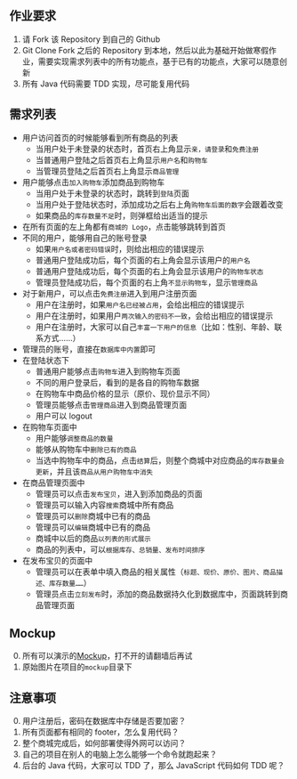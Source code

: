 ## 作业要求

1. 请 Fork 该 Repository 到自己的 Github
2. Git Clone Fork 之后的 Repository 到本地，然后以此为基础开始做寒假作业，需要实现需求列表中的所有功能点，基于已有的功能点，大家可以随意创新
3. 所有 Java 代码需要 TDD 实现，尽可能复用代码


## 需求列表


+ 用户访问首页的时候能够看到所有商品的列表
	- 当用户处于未登录的状态时，首页右上角显示`亲，请登录`和`免费注册`
	- 当普通用户登陆之后首页右上角显示`用户名`和`购物车`
	- 当管理员登陆之后首页右上角显示`商品管理`
+ 用户能够点击`加入购物车`添加商品到购物车
	- 当用户处于未登录的状态时，跳转到`登陆`页面
	- 当用户处于登陆状态时，添加成功之后右上角`购物车后面的数字`会跟着改变
	- 如果商品的`库存数量不足`时，则弹框给出适当的提示
+ 在所有页面的左上角都有`商城的 Logo`，点击能够跳转到首页
+ 不同的用户，能够用自己的账号登录
	- 如果`用户名或者密码错误`时，则给出相应的错误提示
	- 普通用户登陆成功后，每个页面的右上角会显示该用户的`用户名`
	- 普通用户登陆成功后，每个页面的右上角会显示该用户的`购物车状态`
	- 管理员登陆成功后，每个页面的右上角`不显示购物车`，显示`管理商品`
+ 对于新用户，可以点击`免费注册`进入到用户注册页面
	- 用户在注册时，如果`用户名已经被占用`，会给出相应的错误提示
	- 用户在注册时，如果用户`两次输入的密码不一致`，会给出相应的错误提示
	- 用户在注册时，大家可以自己`丰富一下用户的信息`（比如：性别、年龄、联系方式……）
+ 管理员的账号，直接在`数据库中内置`即可
+ 在登陆状态下
	- 普通用户能够点击`购物车`进入到购物车页面
	- 不同的用户登录后，看到的是各自的购物车数据
	- 在购物车中商品价格的显示（原价、现价显示不同）
	- 管理员能够点击`管理商品`进入到商品管理页面
	- 用户可以 logout
+ 在购物车页面中
	- 用户能够`调整商品的数量`
	- 能够从购物车中`删除已有的商品`
	- 当选中购物车中的商品，点击`结算`后，则整个商城中对应商品的`库存数量会更新`，并且该`商品从用户购物车中消失`
+ 在商品管理页面中
	- 管理员可以点击`发布宝贝`，进入到添加商品的页面
	- 管理员可以输入内容`搜索`商城中所有商品
	- 管理员可以`删除`商城中已有的商品
	- 管理员可以`编辑`商城中已有的商品
	- 商城中以后的商品`以列表的形式展示`
	- 商品的列表中，可以`根据库存、总销量、发布时间排序`
+ 在发布宝贝的页面中
	- 管理员可以在表单中填入商品的相关属性（`标题、现价、原价、图片、商品描述、库存数量……`）
	- 管理员点击`立刻发布`时，添加的商品数据持久化到数据库中，页面跳转到商品管理页面

## Mockup

0. 所有可以演示的[Mockup](http://invis.io/6T1ZDALE2)，打不开的请翻墙后再试
0. 原始图片在项目的`mockup`目录下

## 注意事项

0. 用户注册后，密码在数据库中存储是否要加密？
0. 所有页面都有相同的 footer，怎么复用代码？
0. 整个商城完成后，如何部署使得外网可以访问？
0. 自己的项目在别人的电脑上怎么能够一个命令就跑起来？
0. 后台的 Java 代码，大家可以 TDD 了，那么 JavaScript 代码如何 TDD 呢？


